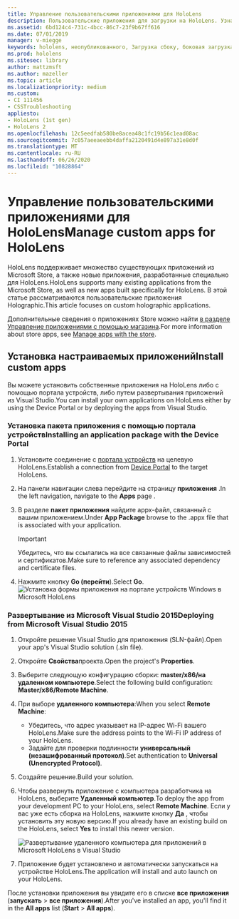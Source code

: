 ```yaml
---
title: Управление пользовательскими приложениями для HoloLens
description: Пользовательские приложения для загрузки на HoloLens. Узнайте больше об установке и удалении holographic приложений.
ms.assetid: 6bd124c4-731c-4bcc-86c7-23f9b67ff616
ms.date: 07/01/2019
manager: v-miegge
keywords: hololens, неопубликованного, Загрузка сбоку, боковая загрузка, магазин, UWP, приложение, установка
ms.prod: hololens
ms.sitesec: library
author: mattzmsft
ms.author: mazeller
ms.topic: article
ms.localizationpriority: medium
ms.custom:
- CI 111456
- CSSTroubleshooting
appliesto:
- HoloLens (1st gen)
- HoloLens 2
ms.openlocfilehash: 12c5eedfab580be8acea48c1fc19b56c1ead08ac
ms.sourcegitcommit: 7c057aeeaeebb4daffa2120491d4e897a31e8d0f
ms.translationtype: MT
ms.contentlocale: ru-RU
ms.lasthandoff: 06/26/2020
ms.locfileid: "10828864"
---
```

# <span data-ttu-id="e7094-105">Управление пользовательскими приложениями для HoloLens</span><span class="sxs-lookup"><span data-stu-id="e7094-105">Manage custom apps for HoloLens</span></span>

<span data-ttu-id="e7094-106">HoloLens поддерживает множество существующих приложений из Microsoft Store, а также новые приложения, разработанные специально для HoloLens.</span><span class="sxs-lookup"><span data-stu-id="e7094-106">HoloLens supports many existing applications from the Microsoft Store, as well as new apps built specifically for HoloLens.</span></span> <span data-ttu-id="e7094-107">В этой статье рассматриваются пользовательские приложения Holographic.</span><span class="sxs-lookup"><span data-stu-id="e7094-107">This article focuses on custom holographic applications.</span></span>  

<span data-ttu-id="e7094-108">Дополнительные сведения о приложениях Store можно найти [в разделе Управление приложениями с помощью магазина](holographic-store-apps.md).</span><span class="sxs-lookup"><span data-stu-id="e7094-108">For more information about store apps, see [Manage apps with the store](holographic-store-apps.md).</span></span>

## <span data-ttu-id="e7094-109">Установка настраиваемых приложений</span><span class="sxs-lookup"><span data-stu-id="e7094-109">Install custom apps</span></span>

<span data-ttu-id="e7094-110">Вы можете установить собственные приложения на HoloLens либо с помощью портала устройств, либо путем развертывания приложений из Visual Studio.</span><span class="sxs-lookup"><span data-stu-id="e7094-110">You can install your own applications on HoloLens either by using the Device Portal or by deploying the apps from Visual Studio.</span></span>

### <span data-ttu-id="e7094-111">Установка пакета приложения с помощью портала устройств</span><span class="sxs-lookup"><span data-stu-id="e7094-111">Installing an application package with the Device Portal</span></span>

1. <span data-ttu-id="e7094-112">Установите соединение с [портала устройств](https://docs.microsoft.com/windows/mixed-reality/using-the-windows-device-portal) на целевую HoloLens.</span><span class="sxs-lookup"><span data-stu-id="e7094-112">Establish a connection from [Device Portal](https://docs.microsoft.com/windows/mixed-reality/using-the-windows-device-portal) to the target HoloLens.</span></span>
1. <span data-ttu-id="e7094-113">На панели навигации слева перейдите на страницу **приложения** .</span><span class="sxs-lookup"><span data-stu-id="e7094-113">In the left navigation, navigate to the **Apps** page .</span></span>
1. <span data-ttu-id="e7094-114">В разделе **пакет приложения** найдите appx-файл, связанный с вашим приложением.</span><span class="sxs-lookup"><span data-stu-id="e7094-114">Under **App Package** browse to the .appx file that is associated with your application.</span></span>
   > [!IMPORTANT]
   > <span data-ttu-id="e7094-115">Убедитесь, что вы ссылались на все связанные файлы зависимостей и сертификатов.</span><span class="sxs-lookup"><span data-stu-id="e7094-115">Make sure to reference any associated dependency and certificate files.</span></span>

1. <span data-ttu-id="e7094-116">Нажмите кнопку **Go (перейти**).</span><span class="sxs-lookup"><span data-stu-id="e7094-116">Select **Go**.</span></span>
   ![Установка формы приложения на портале устройств Windows в Microsoft HoloLens](images/deviceportal-appmanager.jpg)

### <span data-ttu-id="e7094-118">Развертывание из Microsoft Visual Studio 2015</span><span class="sxs-lookup"><span data-stu-id="e7094-118">Deploying from Microsoft Visual Studio 2015</span></span>

1. <span data-ttu-id="e7094-119">Откройте решение Visual Studio для приложения (SLN-файл).</span><span class="sxs-lookup"><span data-stu-id="e7094-119">Open your app's Visual Studio solution (.sln file).</span></span>
1. <span data-ttu-id="e7094-120">Откройте **Свойства**проекта.</span><span class="sxs-lookup"><span data-stu-id="e7094-120">Open the project's **Properties**.</span></span>
1. <span data-ttu-id="e7094-121">Выберите следующую конфигурацию сборки: **master/x86/на удаленном компьютере**.</span><span class="sxs-lookup"><span data-stu-id="e7094-121">Select the following build configuration: **Master/x86/Remote Machine**.</span></span>
1. <span data-ttu-id="e7094-122">При выборе **удаленного компьютера**:</span><span class="sxs-lookup"><span data-stu-id="e7094-122">When you select **Remote Machine**:</span></span>
   - <span data-ttu-id="e7094-123">Убедитесь, что адрес указывает на IP-адрес Wi-Fi вашего HoloLens.</span><span class="sxs-lookup"><span data-stu-id="e7094-123">Make sure the address points to the Wi-Fi IP address of your HoloLens.</span></span>
   - <span data-ttu-id="e7094-124">Задайте для проверки подлинности **универсальный (незашифрованный протокол)**.</span><span class="sxs-lookup"><span data-stu-id="e7094-124">Set authentication to **Universal (Unencrypted Protocol)**.</span></span>
1. <span data-ttu-id="e7094-125">Создайте решение.</span><span class="sxs-lookup"><span data-stu-id="e7094-125">Build your solution.</span></span>
1. <span data-ttu-id="e7094-126">Чтобы развернуть приложение с компьютера разработчика на HoloLens, выберите **Удаленный компьютер**.</span><span class="sxs-lookup"><span data-stu-id="e7094-126">To deploy the app from your development PC to your HoloLens, select **Remote Machine**.</span></span> <span data-ttu-id="e7094-127">Если у вас уже есть сборка на HoloLens, нажмите кнопку **Да** , чтобы установить эту новую версию.</span><span class="sxs-lookup"><span data-stu-id="e7094-127">If you already have an existing build on the HoloLens, select **Yes** to install this newer version.</span></span>  

   ![Развертывание удаленного компьютера для приложений в Microsoft HoloLens в Visual Studio](images/vs2015-remotedeployment.jpg)  
1. <span data-ttu-id="e7094-129">Приложение будет установлено и автоматически запускаться на устройстве HoloLens.</span><span class="sxs-lookup"><span data-stu-id="e7094-129">The application will install and auto launch on your HoloLens.</span></span>

<span data-ttu-id="e7094-130">После установки приложения вы увидите его в списке **все приложения** (**запускать**  >  **все приложения**).</span><span class="sxs-lookup"><span data-stu-id="e7094-130">After you've installed an app, you'll find it in the **All apps** list (**Start** > **All apps**).</span></span>
